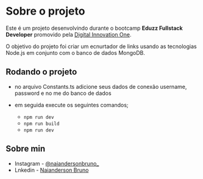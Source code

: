 # Sobre o projeto

Este é um projeto desenvolvindo durante o bootcamp **Eduzz Fullstack Developer** promovido pela [Digital Innovation One](https://web.dio.me/).

O objetivo do projeto foi criar um ecnurtador de links usando as tecnologias Node.js em conjunto com o banco de dados MongoDB.

## Rodando o projeto

- no arquivo Constants.ts adicione seus dados de conexão username, password e no me do banco de dados

- em seguida execute os seguintes comandos;
    - ``npm run dev``
    - ``npm run build``
    - ``npm run dev``

## Sobre min

- Instagram - [@naiandersonbruno_](https://www.instagram.com/naiandersonbruno_/)
- Lnkedin - [Naianderson Bruno](www.linkedin.com/in/naianderson-bruno-franca)